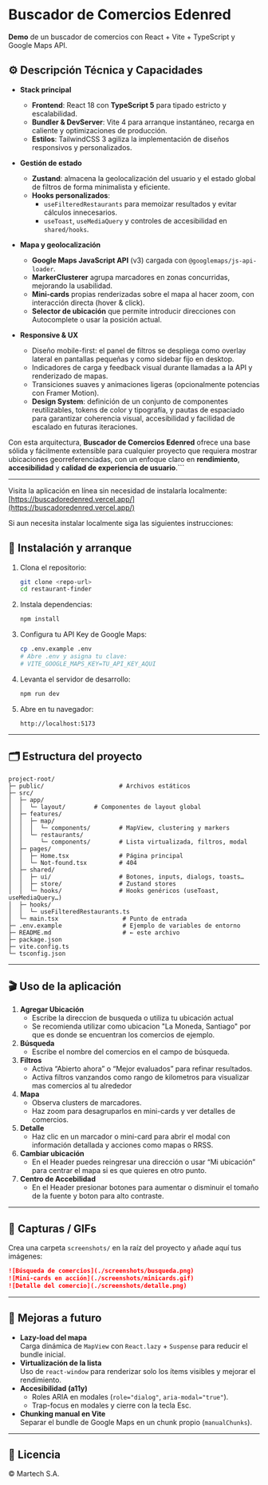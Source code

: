 # Buscador de Comercios Edenred

**Demo** de un buscador de comercios con React + Vite + TypeScript y Google Maps API.

## ⚙️ Descripción Técnica y Capacidades

- **Stack principal**

  - **Frontend**: React 18 con **TypeScript 5** para tipado estricto y escalabilidad.
  - **Bundler & DevServer**: Vite 4 para arranque instantáneo, recarga en caliente y optimizaciones de producción.
  - **Estilos**: TailwindCSS 3 agiliza la implementación de diseños responsivos y personalizados.

- **Gestión de estado**

  - **Zustand**: almacena la geolocalización del usuario y el estado global de filtros de forma minimalista y eficiente.
  - **Hooks personalizados**:
    - `useFilteredRestaurants` para memoizar resultados y evitar cálculos innecesarios.
    - `useToast`, `useMediaQuery` y controles de accesibilidad en `shared/hooks`.

- **Mapa y geolocalización**

  - **Google Maps JavaScript API** (v3) cargada con `@googlemaps/js-api-loader`.
  - **MarkerClusterer** agrupa marcadores en zonas concurridas, mejorando la usabilidad.
  - **Mini-cards** propias renderizadas sobre el mapa al hacer zoom, con interacción directa (hover & click).
  - **Selector de ubicación** que permite introducir direcciones con Autocomplete o usar la posición actual.

- **Responsive & UX**
  - Diseño mobile-first: el panel de filtros se despliega como overlay lateral en pantallas pequeñas y como sidebar fijo en desktop.
  - Indicadores de carga y feedback visual durante llamadas a la API y renderizado de mapas.
  - Transiciones suaves y animaciones ligeras (opcionalmente potencias con Framer Motion).
  - **Design System**: definición de un conjunto de componentes reutilizables, tokens de color y tipografía, y pautas de espaciado para garantizar coherencia visual, accesibilidad y facilidad de escalado en futuras iteraciones.

Con esta arquitectura, **Buscador de Comercios Edenred** ofrece una base sólida y fácilmente extensible para cualquier proyecto que requiera mostrar ubicaciones georreferenciadas, con un enfoque claro en **rendimiento**, **accesibilidad** y **calidad de experiencia de usuario**.```

---

Visita la aplicación en línea sin necesidad de instalarla localmente:
[https://buscadoredenred.vercel.app/](https://buscadoredenred.vercel.app/)

Si aun necesita instalar localmente siga las siguientes instrucciones:

## 🚀 Instalación y arranque

1. Clona el repositorio:
   ```bash
   git clone <repo-url>
   cd restaurant-finder
   ```
2. Instala dependencias:
   ```bash
   npm install
   ```
3. Configura tu API Key de Google Maps:
   ```bash
   cp .env.example .env
   # Abre .env y asigna tu clave:
   # VITE_GOOGLE_MAPS_KEY=TU_API_KEY_AQUI
   ```
4. Levanta el servidor de desarrollo:
   ```bash
   npm run dev
   ```
5. Abre en tu navegador:
   ```
   http://localhost:5173
   ```

---

## 🗂 Estructura del proyecto

```
project-root/
├─ public/                     # Archivos estáticos
├─ src/
│  ├─ app/
│  │  └─ layout/        # Componentes de layout global
│  ├─ features/
│  │  ├─ map/
│  │  │  └─ components/        # MapView, clustering y markers
│  │  └─ restaurants/
│  │     └─ components/        # Lista virtualizada, filtros, modal
│  ├─ pages/
│  │  ├─ Home.tsx              # Página principal
│  │  └─ Not-found.tsx         # 404
│  ├─ shared/
│  │  ├─ ui/                   # Botones, inputs, dialogs, toasts…
│  │  ├─ store/                # Zustand stores
│  │  └─ hooks/                # Hooks genéricos (useToast, useMediaQuery…)
│  ├─ hooks/
│  │  └─ useFilteredRestaurants.ts
│  └─ main.tsx                  # Punto de entrada
├─ .env.example                 # Ejemplo de variables de entorno
├─ README.md                    # ← este archivo
├─ package.json
├─ vite.config.ts
└─ tsconfig.json
```

---

## 🎬 Uso de la aplicación

1. **Agregar Ubicación**
   - Escribe la direccion de busqueda o utiliza tu ubicación actual
   - Se recomienda utilizar como ubicacion "La Moneda, Santiago" por que es donde se encuentran los comercios de ejemplo.
2. **Búsqueda**
   - Escribe el nombre del comercios en el campo de búsqueda.
3. **Filtros**
   - Activa “Abierto ahora” o “Mejor evaluados” para refinar resultados.
   - Activa filtros vanzandos como rango de kilometros para visualizar mas comercios al tu alrededor
4. **Mapa**
   - Observa clusters de marcadores.
   - Haz zoom para desagruparlos en mini-cards y ver detalles de comercios.
5. **Detalle**
   - Haz clic en un marcador o mini-card para abrir el modal con información detallada y acciones como mapas o RRSS.
6. **Cambiar ubicación**
   - En el Header puedes reingresar una dirección o usar “Mi ubicación” para centrar el mapa si es que quieres en otro punto.
7. **Centro de Accebilidad**
   - En el Header presionar botones para aumentar o disminuir el tomaño de la fuente y boton para alto contraste.

---

## 📸 Capturas / GIFs

Crea una carpeta `screenshots/` en la raíz del proyecto y añade aquí tus imágenes:

```markdown
![Búsqueda de comercios](./screenshots/busqueda.png)
![Mini-cards en acción](./screenshots/minicards.gif)
![Detalle del comercio](./screenshots/detalle.png)
```

---

## 🔧 Mejoras a futuro

- **Lazy-load del mapa**  
  Carga dinámica de `MapView` con `React.lazy` + `Suspense` para reducir el bundle inicial.
- **Virtualización de la lista**  
  Uso de `react-window` para renderizar solo los ítems visibles y mejorar el rendimiento.
- **Accesibilidad (a11y)**
  - Roles ARIA en modales (`role="dialog"`, `aria-modal="true"`).
  - Trap-focus en modales y cierre con la tecla Esc.
- **Chunking manual en Vite**  
  Separar el bundle de Google Maps en un chunk propio (`manualChunks`).

---

## 📄 Licencia

© Martech S.A.
